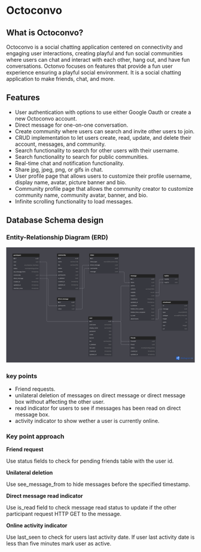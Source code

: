 # Octoconvo

## What is Octoconvo?

Octoconvo is a social chatting application centered on connectivity and engaging user interactions, creating playful
and fun social communities where users can chat and interact with each other, hang out, and have fun conversations.
Octonvo focuses on features that provide a fun user experience ensuring a playful social environment. It is a social
chatting application to make friends, chat, and more.

## Features

- User authentication with options to use either Google Oauth or create a new Octoconvo account.
- Direct message for one-on-one conversation.
- Create community where users can search and invite other users to join.
- CRUD implementation to let users create, read, update, and delete their account, messages, and community.
- Search functionality to search for other users with their username.
- Search functionality to search for public communities.
- Real-time chat and notification functionality.
- Share jpg, jpeg, png, or gifs in chat.
- User profile page that allows users to customize their profile username, display name, avatar, picture banner and bio.
- Community profile page that allows the community creator to customize community name, community avatar, banner, and
  bio.
- Infinite scrolling functionality to load messages.

## Database Schema design

### Entity-Relationship Diagram (ERD)

![Database Table Relations](./assets/db-structure.png)

### key points

- Friend requests.
- unilateral deletion of messages on direct message or direct message box without affecting the other user.
- read indicator for users to see if messages has been read on direct message box.
- activity indicator to show wether a user is currently online.

### Key point approach

**Friend request**

Use status fields to check for pending friends table with the user id.

**Unilateral deletion**

Use see_message_from to hide messages before the specified timestamp.

**Direct message read indicator**

Use is_read field to check message read status to update if the other participant request HTTP GET to the message.

**Online activity indicator**

Use last_seen to check for users last activity date. If user last activity date is less than five minutes mark user as active.
